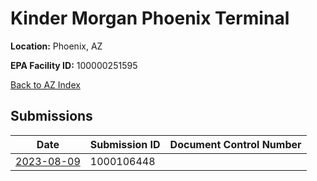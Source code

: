# Kinder Morgan Phoenix Terminal

**Location:** Phoenix, AZ

**EPA Facility ID:** 100000251595

[Back to AZ Index](../../index.md)

## Submissions

| Date | Submission ID | Document Control Number |
|------|--------------|-------------------------|
| [2023-08-09](submissions/1000106448.md) | 1000106448 |  |
